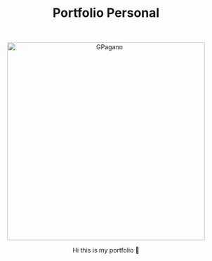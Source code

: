 <h1 align="center"> Portfolio Personal </h1> <br>
<p align="center">
  <a href="https://german-pagano-portfolio.netlify.app/index.html">
    <img alt="GPagano" title="GermanPagano" src="https://github.com/GermanPagano/portfolio-gp/assets/80891761/1f1656fa-0adb-469f-a18d-ec32d14361f2" width="450">
  </a>
</p>

<p align="center">
  Hi this is my portfolio 👋
</p> 
